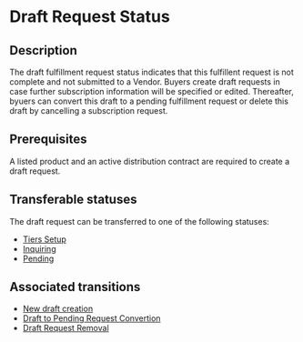 # Draft Request Status
## Description
The draft fulfillment request status indicates that this fulfillent request is not complete and not submitted to a Vendor. Buyers create draft requests in case further subscription information will be specified or edited. Thereafter, byuers can convert this draft to a pending fulfillment request or delete this draft by cancelling a subscription request.
## Prerequisites
A listed product and an active distribution contract are required to create a draft request.
## Transferable statuses
The draft request can be transferred to one of the following statuses:

* [Tiers Setup](s-c-tiers-setup.html)
* [Inquiring](s-d-inquiring.html)
* [Pending](s-b-pending.html)
## Associated transitions
* [New draft creation](t-2-new-draft.html)
* [Draft to Pending Request Convertion](t-3-draft-pending.html)
* [Draft Request Removal](t-4-draft-deleted.html)